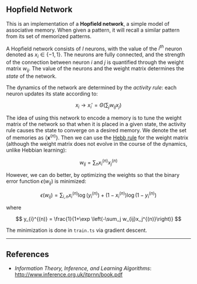 ## Hopfield Network

This is an implementation of a **Hopfield network**, a simple model of associative memory. When given a pattern, it will recall a similar pattern from its set of memorized patterns.

A Hopfield network consists of $I$ neurons, with the value of the $i^{th}$ neuron denoted as $x_i \in \{-1,1\}$.
The neurons are fully connected, and the strength of the connection between neuron $i$ and $j$ is quantified through the weight matrix $w_{ij}$.
The value of the neurons and the weight matrix determines the _state_ of the network.

The dynamics of the network are determined by the _activity rule_: each neuron updates its state according to:

$$
x_i \to x_i' = \Theta \left(\sum_{j} w_{ij}x_j\right)
$$

The idea of using this network to encode a memory is to tune the weight matrix of the network so that when it is placed in a given state, the activity rule causes the state to converge on a desired memory.
We denote the set of memories as $\{\mathbf{x}^{(n)}\}$. Then we can use the [Hebb rule](https://en.wikipedia.org/wiki/Hebbian_theory#Principles) for the weight matrix (although the weight matrix does not evolve in the course of the dynamics, unlike Hebbian learning):

$$
w_{ij} = \sum_{n}x_{i}^{(n)}x_{j}^{(n)}
$$

However, we can do better, by optimizing the weights so that the binary error function $\epsilon(w_{ij})$ is minimized:

$$
\epsilon(w_{ij}) = \sum_{i,n} x_i^{(n)} \log(y_i^{(n)}) + (1-x_i^{(n)})\log(1-y_i^{(n)})
$$

where

$$
y_{i}^{(n)} = \frac{1}{1+\exp \left(-\sum_j w_{ij}x_j^{(n)}\right)}
$$

The minimization is done in `train.ts` via gradient descent.

-----

## References

- _Information Theory, Inference, and Learning Algorithms_: http://www.inference.org.uk/itprnn/book.pdf